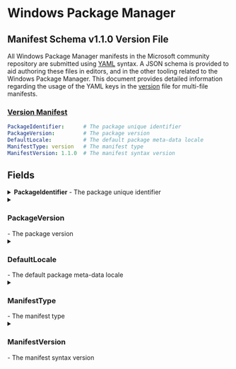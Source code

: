 # Windows Package Manager
## Manifest Schema v1.1.0 Version File

All Windows Package Manager manifests in the Microsoft community repository are submitted using [YAML](https://yaml.org/spec/) syntax. A JSON schema is provided to aid authoring these files in editors, and in the other tooling related to the Windows Package Manager. This document provides detailed information regarding the usage of the YAML keys in the [version](https://github.com/microsoft/winget-cli/blob/master/schemas/JSON/manifests/v1.1.0/manifest.version.1.1.0.json) file for multi-file manifests.

### [Version Manifest](#tab/version/)

```YAML
PackageIdentifier:      # The package unique identifier
PackageVersion:         # The package version
DefaultLocale:          # The default package meta-data locale
ManifestType: version   # The manifest type
ManifestVersion: 1.1.0  # The manifest syntax version
```

## Fields

<details>
 <summary><b>PackageIdentifier</b> - The package unique identifier</summary>

 **Required Field**
 This key is the unique identifier for a given package. This value is generally in the form of `Publisher.Package`. It is case sensitve, and this value must match the folder structure under the partition directory in GitHub.
</details>

<details>
 <summary><h3>PackageVersion</h3> - The package version</summary>

 **Required Field**

 This key represents the version of the package. It is related to the specific release this manifests targets. In some cases you will see a perfectly formed [semantic](https://semver.org) version number, and in other cases you might see something different. These may be date driven, or they might have other characters with some package specific meaning for example.

 The Windows Package Manager client uses this version to determine whether or not an upgrade for a package is available. In some cases, packages may be released with a marketing driven version, and that causes trouble with the `winget upgrade` command. 

 The current best practice is to use the value reported in Add / Remove Programs when this version of the package is installed. In some cases, packages do not report a version resulting in an upgrade loop or other unwanted behavior.
</details>

<details>
 <summary><h3>DefaultLocale</h3> - The default package meta-data locale</summary>

 **Required Field**
 This key represents the default locale for package meta-data. The format is BCP-47. This value identifies the language for meta-data to be displayed to a user when no locale file matching their preferences is available. The Microsoft community package repository validation pipelines also use this value to determine appropriate validation rules for that corresponding locale file.
</details>

<details>
 <summary><h3>ManifestType</h3> - The manifest type</summary>

 **Required Field**
 This key must have the value "version". The Microsoft community package repository validation pipelines also use this value to determine appropriate validation rules when evaluating this file.
</details>

<details>
 <summary><h3>ManifestVersion</h3> - The manifest syntax version</summary>

 **Required Field**
 This key must have the value "1.1.0". The Microsoft community package repository validation pipelines also use this value to determine appropriate validation rules when evaluating this file.
</details>
